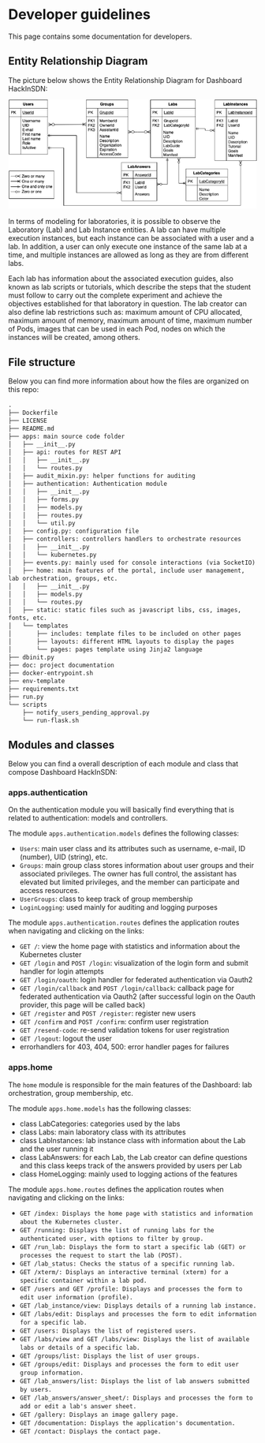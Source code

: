 # Developer guidelines

This page contains some documentation for developers.

## Entity Relationship Diagram

The picture below shows the Entity Relationship Diagram for Dashboard HackInSDN:

![img-alt](./img/diagrama-entidade-relacionamento-2.png)

In terms of modeling for laboratories, it is possible to observe the Laboratory (Lab) and Lab Instance entities. A lab can have multiple execution instances, but each instance can be associated with a user and a lab. In addition, a user can only execute one instance of the same lab at a time, and multiple instances are allowed as long as they are from different labs.

Each lab has information about the associated execution guides, also known as lab scripts or tutorials, which describe the steps that the student must follow to carry out the complete experiment and achieve the objectives established for that laboratory in question. The lab creator can also define lab restrictions such as: maximum amount of CPU allocated, maximum amount of memory, maximum amount of time, maximum number of Pods, images that can be used in each Pod, nodes on which the instances will be created, among others.

## File structure

Below you can find more information about how the files are organized on this repo:

```
.
├── Dockerfile
├── LICENSE
├── README.md
├── apps: main source code folder
│   ├── __init__.py
│   ├── api: routes for REST API
│   │   ├── __init__.py
│   │   └── routes.py
│   ├── audit_mixin.py: helper functions for auditing
│   ├── authentication: Authentication module
│   │   ├── __init__.py
│   │   ├── forms.py
│   │   ├── models.py
│   │   ├── routes.py
│   │   └── util.py
│   ├── config.py: configuration file
│   ├── controllers: controllers handlers to orchestrate resources
│   │   ├── __init__.py
│   │   └── kubernetes.py
│   ├── events.py: mainly used for console interactions (via SocketIO)
│   ├── home: main features of the portal, include user management, lab orchestration, groups, etc.
│   │   ├── __init__.py
│   │   ├── models.py
│   │   └── routes.py
│   ├── static: static files such as javascript libs, css, images, fonts, etc.
│   └── templates
│       ├── includes: template files to be included on other pages
│       ├── layouts: different HTML layouts to display the pages
│       └── pages: pages template using Jinja2 language
├── dbinit.py
├── doc: project documentation
├── docker-entrypoint.sh
├── env-template
├── requirements.txt
├── run.py
└── scripts
    ├── notify_users_pending_approval.py
    └── run-flask.sh
```

## Modules and classes

Below you can find a overall description of each module and class that compose Dashboard HackInSDN:

### apps.authentication

On the authentication module you will basically find everything that is related to authentication: models and controllers.

The module `apps.authentication.models` defines the following classes:

- `Users`: main user class and its attributes such as username, e-mail, ID (number), UID (string), etc.
- `Groups`: main group class stores information about user groups and their associated privileges. The owner has full control, the assistant has elevated but limited privileges, and the member can participate and access resources.
- `UserGroups`: class to keep track of group membership
- `LoginLogging`: used mainly for auditing and logging purposes

The module `apps.authentication.routes` defines the application routes when navigating and clicking on the links:

- `GET /`: view the home page with statistics and information about the Kubernetes cluster
- `GET /login` and `POST /login`: visualization of the login form and submit handler for login attempts
- `GET /login/oauth`: login handler for federated authentication via Oauth2
- `GET /login/callback` and `POST /login/callback`: callback page for federated authentication via Oauth2 (after successful login on the Oauth provider, this page will be called back)
- `GET /register` and `POST /register`: register new users
- `GET /confirm` and `POST /confirm`: confirm user registration
- `GET /resend-code`: re-send validation tokens for user registration
- `GET /logout`: logout the user
- errorhandlers for 403, 404, 500: error handler pages for failures

### apps.home

The `home` module is responsible for the main features of the Dashboard: lab orchestration, group membership, etc.

The module `apps.home.models` has the following classes:

- class LabCategories: categories used by the labs
- class Labs: main laboratory class with its attributes
- class LabInstances: lab instance class with information about the Lab and the user running it
- class LabAnswers: for each Lab, the Lab creator can define questions and this class keeps track of the answers provided by users per Lab
- class HomeLogging: mainly used to logging actions of the features

The module `apps.home.routes` defines the application routes when navigating and clicking on the links:

- `GET /index: Displays the home page with statistics and information about the Kubernetes cluster.`
- `GET /running: Displays the list of running labs for the authenticated user, with options to filter by group.`
- `GET /run_lab: Displays the form to start a specific lab (GET) or processes the request to start the lab (POST).`
- `GET /lab_status: Checks the status of a specific running lab.`
- `GET /xterm/: Displays an interactive terminal (xterm) for a specific container within a lab pod.`
- `GET /users and GET /profile: Displays and processes the form to edit user information (profile).`
- `GET /lab_instance/view: Displays details of a running lab instance.`
- `GET /labs/edit: Displays and processes the form to edit information for a specific lab.`
- `GET /users: Displays the list of registered users.`
- `GET /labs/view and GET /labs/view: Displays the list of available labs or details of a specific lab.`
- `GET /groups/list: Displays the list of user groups.`
- `GET /groups/edit: Displays and processes the form to edit user group information.`
- `GET /lab_answers/list: Displays the list of lab answers submitted by users.`
- `GET /lab_answers/answer_sheet/: Displays and processes the form to add or edit a lab's answer sheet.`
- `GET /gallery: Displays an image gallery page.`
- `GET /documentation: Displays the application's documentation.`
- `GET /contact: Displays the contact page.`
